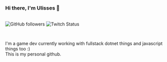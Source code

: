 ### Hi there, I'm Ulisses 👋
<br>
<div>
<img alt="GitHub followers" src="https://img.shields.io/github/followers/ulissessigma?style=social">
<img alt="Twitch Status" src="https://img.shields.io/twitch/status/ulissessigma?style=social"><p/>
</div>
<br>

I'm a game dev currently working with fullstack dotnet things and javascript things too :)
<br>This is my personal github.

<br><br>
